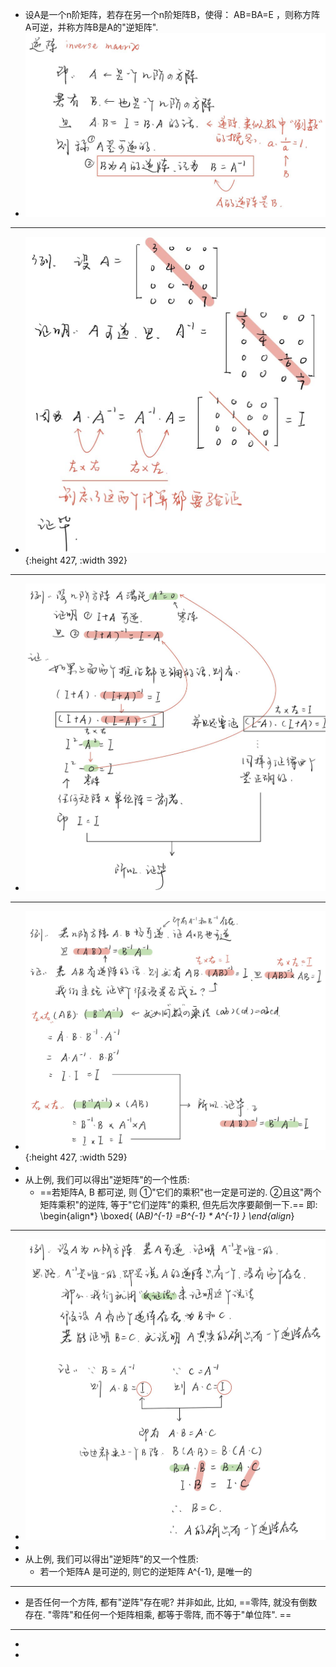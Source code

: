 - 设A是一个n阶矩阵，若存在另一个n阶矩阵B，使得： AB=BA=E ，则称方阵A可逆，并称方阵B是A的"逆矩阵".
- ![QQ图片20220206114803.jpg](../assets/QQ图片20220206114803_1644119301236_0.jpg)
- ---
- ![QQ图片20220206120018.jpg](../assets/QQ图片20220206120018_1644120025026_0.jpg){:height 427, :width 392}
- ---
- ![QQ图片20220206130849.jpg](../assets/QQ图片20220206130849_1644124152810_0.jpg)
- ---
- ![QQ图片20220206190035.jpg](../assets/QQ图片20220206190035_1644145241786_0.jpg){:height 427, :width 529}
-
- 从上例, 我们可以得出"逆矩阵"的一个性质:
	- ==若矩阵A, B 都可逆,  则 ①"它们的乘积"也一定是可逆的. ②且这"两个矩阵乘积"的逆阵, 等于"它们逆阵"的乘积, 但先后次序要颠倒一下.==
	  即: 
	  \begin{align*}
	  \boxed{
	  (A*B)^{-1} =B^{-1} * A^{-1}
	  }
	  \end{align*}
- ---
- ![QQ图片20220206193715.jpg](../assets/QQ图片20220206193715_1644147526108_0.jpg)
-
- 从上例, 我们可以得出"逆矩阵"的又一个性质:
	- 若一个矩阵A 是可逆的, 则它的逆矩阵 A^{-1}, 是唯一的
- ---
- 是否任何一个方阵, 都有"逆阵"存在呢? 并非如此, 比如, ==零阵, 就没有倒数存在.  "零阵"和任何一个矩阵相乘, 都等于零阵, 而不等于"单位阵". ==
- ---
-
-